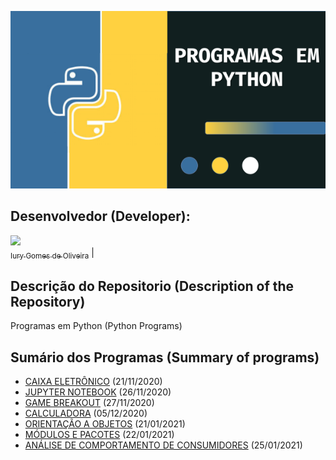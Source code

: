 <p align="center">
  <img src="Capa.png">
</p>

## Desenvolvedor (Developer):

[<img src="https://avatars3.githubusercontent.com/u/30157522?s=460&u=30d3397df3e4655b6fa8047ac27052569cf7db78&v=4" width=115><br><sub>Iury Gomes de Oliveira</sub>](https://github.com/iurygdeoliveira) |

## Descrição do Repositorio (Description of the Repository)

Programas em Python (Python Programs)

## Sumário dos Programas (Summary of programs)

- [CAIXA ELETRÔNICO](https://github.com/iurygdeoliveira/Estudos_Python/tree/master/01%20-%20Caixa%20Eletr%C3%B4nico) (21/11/2020)
- [JUPYTER NOTEBOOK](https://github.com/iurygdeoliveira/Estudos_Python/tree/master/03%20-%20Jupyter%20Notebook) (26/11/2020)
- [GAME BREAKOUT](https://github.com/iurygdeoliveira/Estudos_Python/tree/master/04%20-%20Game%20Breakout) (27/11/2020)
- [CALCULADORA](https://github.com/iurygdeoliveira/Estudos_Python/tree/master/05%20-%20Calculadora) (05/12/2020)
- [ORIENTAÇÃO A OBJETOS](https://github.com/iurygdeoliveira/Estudos_Python/tree/master/08%20-%20Orienta%C3%A7%C3%A3o%20a%20Objetos) (21/01/2021)
- [MÓDULOS E PACOTES](https://github.com/iurygdeoliveira/Estudos_Python/tree/master/06%20-%20Modulos%20e%20Pacotes) (22/01/2021)
- [ANÁLISE DE COMPORTAMENTO DE CONSUMIDORES](https://github.com/iurygdeoliveira/Estudos_Python/tree/master/11%20-%20Mini-projetos/Comportamento%20de%20Compra%20de%20Consumidores) (25/01/2021)
